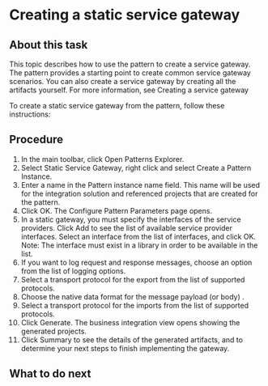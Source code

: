 <!-- image -->

# Creating a static service gateway

## About this task

This topic describes how to use the pattern to create
a service gateway. The pattern provides a starting point to create
common service gateway scenarios. You can also create a service gateway
by creating all the artifacts yourself. For more information, see Creating a service gateway

To
create a static service gateway from the pattern, follow these instructions:

## Procedure

1. In the main toolbar, click Open Patterns Explorer.
2. Select Static Service Gateway, right
click and select Create a Pattern Instance.
3. Enter a name in the Pattern instance name field.
This name will be used for the integration solution and referenced
projects that are created for the pattern.
4. Click OK. The Configure
Pattern Parameters page opens.
5. In a static gateway, you must specify the interfaces of
the service providers. Click Add to see the
list of available service provider interfaces. Select an interface
from the list of interfaces, and click OK.
Note: The interface must exist in a library in order to be available
in the list.
6. If you want to log request and response messages, choose
an option from the list of logging options.
7. Select a transport protocol for the export from the list
of supported protocols.
8. Choose the native data format for the message payload (or
body) .
9. Select a transport protocol for the imports from the list
of supported protocols.
10. Click Generate. The business integration
view opens showing the generated projects.
11. Click Summary to see the details
of the generated artifacts, and to determine your next steps to finish
implementing the gateway.

## What to do next